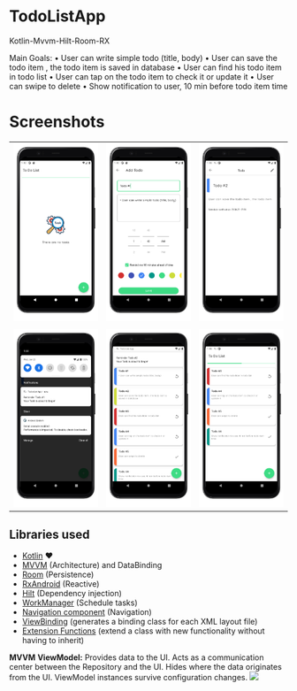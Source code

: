 # TodoListApp
Kotlin-Mvvm-Hilt-Room-RX

Main Goals:
• User can write simple todo (title, body)
• User can save the todo item , the todo item is saved in database
• User can find his todo item in todo list
• User can tap on the todo item to check it or update it
• User can swipe to delete
• Show notification to user, 10 min before todo item time




# Screenshots
|  |  |  |
|:-:|:-:|:-:|
| ![Fist](https://github.com/OmarAlyy/TodoListApp/blob/main/readme-images/Screenshot_1624404738_google-pixel4-justblack-portrait.png?raw=true) | ![3](https://github.com/OmarAlyy/TodoListApp/blob/main/readme-images/Screenshot_1624404778_google-pixel4-justblack-portrait.png?raw=true) | ![3](https://github.com/OmarAlyy/TodoListApp/blob/main/readme-images/Screenshot_1624404835_google-pixel4-justblack-portrait.png?raw=true) |
|  |  |  |
| ![4](https://github.com/OmarAlyy/TodoListApp/blob/main/readme-images/Screenshot_1624404827_google--pixel4-justblack-portrait.png?raw=true) | ![5](https://github.com/OmarAlyy/TodoListApp/blob/main/readme-images/Screenshot_1624404964_google-pixel4-justblack-portrait.png?raw=true) | ![6](https://github.com/OmarAlyy/TodoListApp/blob/main/readme-images/Screenshot_1624404997_google-pixel4-justblack-portrait.png?raw=true) |


## Libraries used
- [Kotlin](https://kotlinlang.org/docs/reference/) :heart:
- [MVVM](https://developer.android.com/jetpack/docs/guide) (Architecture) and DataBinding
- [Room](https://developer.android.com/topic/libraries/architecture/room) (Persistence)
- [RxAndroid](https://github.com/ReactiveX/RxAndroid) (Reactive)
- [Hilt](https://developer.android.com/training/dependency-injection/hilt-android) (Dependency injection)
- [WorkManager](https://developer.android.com/topic/libraries/architecture/workmanager) (Schedule tasks)
- [Navigation component](https://developer.android.com/guide/navigation/navigation-getting-started) (Navigation)
- [ViewBinding](https://developer.android.com/topic/libraries/view-binding) (generates a binding class for each XML layout file)
- [Extension Functions](https://kotlinlang.org/docs/extensions.html) (extend a class with new functionality without having to inherit)


**MVVM**
**ViewModel:** Provides data to the UI. Acts as a communication center between the Repository and the UI. Hides where the data originates from the UI. ViewModel instances survive configuration changes.
<img src="https://i.imgur.com/UsNsFfN.png" />

